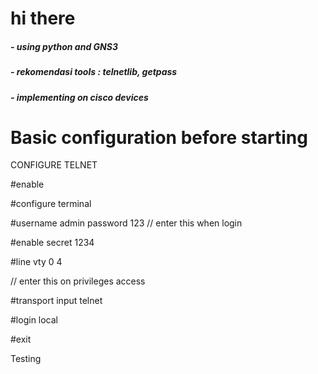 <h1> hi there</h1>
<h5> - using python and GNS3 </h5>
<h5> - rekomendasi tools : telnetlib, getpass </h5>
<h5> - implementing on cisco devices </h5>

<h1>Basic configuration before starting </h1>
   <p> CONFIGURE TELNET </P>
  <p>#enable </p>
  <p>#configure terminal</p>
  <p>#username admin password 123 // enter this when login </p>
  <p>#enable secret 1234 </p>
  <p>#line vty 0 4</p> // enter this on privileges access
  <p>#transport input telnet</p> 
  <p>#login local</p>
  <p>#exit</p>
  
Testing  

